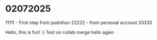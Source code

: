 # 02072025
11111 - First step from justinhon
22222 - from personal account
33333

Hello, this is fun! :)
Test on collab merge
hello again
